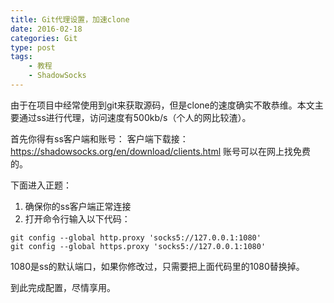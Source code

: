 ```yaml
---
title: Git代理设置，加速clone
date: 2016-02-18
categories: Git
type: post
tags:
    - 教程
    - ShadowSocks
---
```


由于在项目中经常使用到git来获取源码，但是clone的速度确实不敢恭维。本文主要通过ss进行代理，访问速度有500kb/s（个人的网比较渣）。

<!--more-->

首先你得有ss客户端和账号：
客户端下载接：https://shadowsocks.org/en/download/clients.html
账号可以在网上找免费的。


下面进入正题：

 1. 确保你的ss客户端正常连接
 2. 打开命令行输入以下代码：
```
git config --global http.proxy 'socks5://127.0.0.1:1080'
git config --global https.proxy 'socks5://127.0.0.1:1080'

```

1080是ss的默认端口，如果你修改过，只需要把上面代码里的1080替换掉。

到此完成配置，尽情享用。
